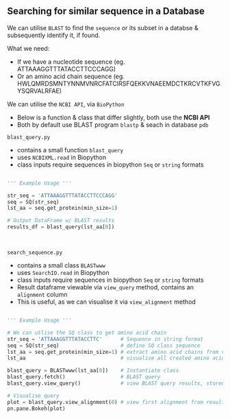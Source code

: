 ## Searching for similar sequence in a Database

We can utilise <code>BLAST</code> to find the <code>sequence</code> or its subset in a databse & subsequently identify it, if found.


What we need:

- If we have a nucleotide sequence (eg. ATTAAAGGTTTATACCTTCCCAGG)
- Or an amino acid chain sequence (eg. HWLQMRDSMNTYNNMVNRCFATCIRSFQEKKVNAEEMDCTKRCVTKFVGYSQRVALRFAE)

We can utilise the <code>NCBI API</code>, via <code>BioPython</code>

- Below is a function & class that differ slightly, both use the **NCBI API**
- Both by default use BLAST program <code>blastp</code> & seach in database <code>pdb</code>

<code>blast_query.py</code>
- contains a small function <code>blast_query</code>
- uses <code>NCBIXML.read</code> in Biopython
- class inputs require sequences in biopython <code>Seq</code> or <code>string</code> formats

```python

''' Example Usage '''

str_seq = 'ATTAAAGGTTTATACCTTCCCAGG'
seq = SQ(str_seq)
lst_aa = seq.get_protein(min_size=1)

# Output DataFrame w/ BLAST results
results_df = blast_query(lst_aa[0])

```

<br>

<code>search_sequence.py</code>
- contains a small class <code>BLASTwww</code>
- uses <code>SearchIO.read</code> in Biopython
- class inputs require sequences in biopython <code>Seq</code> or <code>string</code> formats
- Result dataframe viewable via <code>view_query</code> method, contains an <code>alignment</code> column
- This is useful, as we can visualise it via <code>view_alignment</code> method

```python

''' Example Usage '''

# We can utlise the SQ class to get amino acid chain
str_seq = 'ATTAAAGGTTTATACCTTC'      # Sequence in string format
seq = SQ(str_seq)                    # define SQ class sequence
lst_aa = seq.get_protein(min_size=1) # extract amino acid chains from via translation
lst_aa                               # visualise all created amino acid chains

blast_query = BLASTwww(lst_aa[0])    # Instantiate class
blast_query.fetch()                  # BLAST query
blast_query.view_query()             # view BLAST query results, stored in DataFrame

# Visualise query
plot = blast_query.view_alignment(0) # view first alignment from results dataframe
pn.pane.Bokeh(plot)

```

